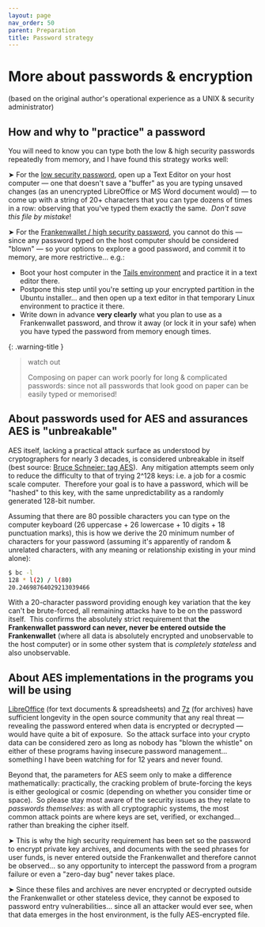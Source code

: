 ```yaml
---
layout: page
nav_order: 50
parent: Preparation
title: Password strategy
---
```

# More about passwords & encryption

(based on the original author's operational experience as a UNIX & security administrator)

## How and why to "practice" a password

You will need to know you can type both the low & high security passwords repeatedly from memory, and I have found this strategy works well:

➤ For the [low security password](/prepare/password-low), open up a Text Editor on your host computer — one that doesn't save a "buffer" as you are typing unsaved changes (as an unencrypted LibreOffice or MS Word document would) — to come up with a string of 20+ characters that you can type dozens of times in a row: observing that you've typed them exactly the same.  *Don't save this file by mistake*!

➤ For the [Frankenwallet / high security password](/prepare/password-high), you cannot do this — since any password typed on the host computer should be considered "blown" — so your options to explore a good password, and commit it to memory, are more restrictive… e.g.:

- Boot your host computer in the [Tails environment](https://tails.net) and practice it in a text editor there.
- Postpone this step until you're setting up your encrypted partition in the Ubuntu installer... and then open up a text editor in that temporary Linux environment to practice it there.
- Write down in advance **very clearly** what you plan to use as a Frankenwallet password, and throw it away (or lock it in your safe) when you have typed the password from memory enough times.

{: .warning-title }
> watch out
>
> Composing on paper can work poorly for long & complicated passwords: since not all passwords that look good on paper can be easily typed or memorised!

## About passwords used for AES and assurances AES is "unbreakable"

AES itself, lacking a practical attack surface as understood by cryptographers for nearly 3 decades, is considered unbreakable in itself (best source: [Bruce Schneier: tag AES](https://www.schneier.com/tag/aes/)).  Any mitigation attempts seem only to reduce the difficulty to that of trying 2^128 keys: i.e. a job for a cosmic scale computer.  Therefore your goal is to have a password, which will be "hashed" to this key, with the same unpredictability as a randomly generated 128-bit number.

Assuming that there are 80 possible characters you can type on the computer keyboard (26 uppercase + 26 lowercase + 10 digits + 18 punctuation marks), this is how we derive the 20 minimum number of characters for your password (assuming it's apparently of random & unrelated characters, with any meaning or relationship existing in your mind alone):

```bash
$ bc -l
128 * l(2) / l(80)
20.24698764029213039466
```

With a 20-character password providing enough key variation that the key can't be brute-forced, all remaining attacks have to be on the password itself.  This confirms the absolutely strict requirement that **the Frankenwallet password can never, never be entered outside the Frankenwallet** (where all data is absolutely encrypted and unobservable to the host computer) or in some other system that is *completely stateless* and also unobservable.

## About AES implementations in the programs you will be using

[LibreOffice](https://www.libreoffice.org) (for text documents & spreadsheets) and [7z](https://www.7-zip.org) (for archives) have sufficient longevity in the open source community that any real threat — revealing the password entered when data is encrypted or decrypted — would have quite a bit of exposure.  So the attack surface into your crypto data can be considered zero as long as nobody has "blown the whistle" on either of these programs having insecure password management… something I have been watching for for 12 years and never found.

Beyond that, the parameters for AES seem only to make a difference mathematically: practically, the cracking problem of brute-forcing the keys is either geological or cosmic (depending on whether you consider time or space).  So please stay most aware of the security issues as they relate to *passwords themselves*: as with all cryptographic systems, the most common attack points are where keys are set, verified, or exchanged… rather than breaking the cipher itself.

➤ This is why the high security requirement has been set so the password to encrypt private key archives, and documents with the seed phrases for user funds, is never entered outside the Frankenwallet and therefore cannot be observed… so any opportunity to intercept the password from a program failure or even a "zero-day bug" never takes place.

➤ Since these files and archives are never encrypted or decrypted outside the Frankenwallet or other stateless device, they cannot be exposed to password entry vulnerabilities… since all an attacker would ever see, when that data emerges in the host environment, is the fully AES-encrypted file.
